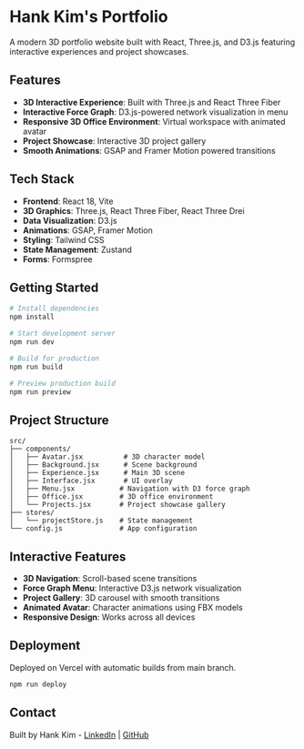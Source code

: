 # Hank Kim's Portfolio

A modern 3D portfolio website built with React, Three.js, and D3.js featuring interactive experiences and project showcases.

## Features

- **3D Interactive Experience**: Built with Three.js and React Three Fiber
- **Interactive Force Graph**: D3.js-powered network visualization in menu
- **Responsive 3D Office Environment**: Virtual workspace with animated avatar
- **Project Showcase**: Interactive 3D project gallery
- **Smooth Animations**: GSAP and Framer Motion powered transitions

## Tech Stack

- **Frontend**: React 18, Vite
- **3D Graphics**: Three.js, React Three Fiber, React Three Drei
- **Data Visualization**: D3.js
- **Animations**: GSAP, Framer Motion
- **Styling**: Tailwind CSS
- **State Management**: Zustand
- **Forms**: Formspree

## Getting Started

```bash
# Install dependencies
npm install

# Start development server
npm run dev

# Build for production
npm run build

# Preview production build
npm run preview
```

## Project Structure

```
src/
├── components/
│   ├── Avatar.jsx          # 3D character model
│   ├── Background.jsx      # Scene background
│   ├── Experience.jsx      # Main 3D scene
│   ├── Interface.jsx       # UI overlay
│   ├── Menu.jsx           # Navigation with D3 force graph
│   ├── Office.jsx         # 3D office environment
│   └── Projects.jsx       # Project showcase gallery
├── stores/
│   └── projectStore.js    # State management
└── config.js              # App configuration
```

## Interactive Features

- **3D Navigation**: Scroll-based scene transitions
- **Force Graph Menu**: Interactive D3.js network visualization
- **Project Gallery**: 3D carousel with smooth transitions
- **Animated Avatar**: Character animations using FBX models
- **Responsive Design**: Works across all devices

## Deployment

Deployed on Vercel with automatic builds from main branch.

```bash
npm run deploy
```

## Contact

Built by Hank Kim - [LinkedIn](https://www.linkedin.com/in/huiung-kim-3b1330244/) | [GitHub](https://github.com/hank1245)
